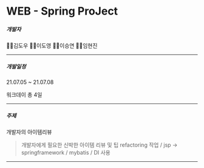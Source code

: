 # WEB - Spring ProJect

##### 개발자

🙋‍♂️김도우 🙋‍♂️이도영 🙋‍♀️이승연 🙋‍♀️임현진

--------

##### 개발일정

21.07.05 ~ 21.07.08

워크데이 총 4일

------------------------------------------

##### 주제

개발자의 아이템리뷰

> 개발자에게 필요한 신박한 아이템 리뷰 및 팁
> refactoring 작업 / jsp -> springframework / mybatis / DI 사용 


---------